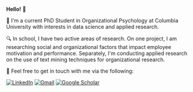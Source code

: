 
**Hello!** :wave:

🏫 I'm a current PhD Student in Organizational Psychology at Columbia University with interests in data science and applied research.

:mag: In school, I have two active areas of research. On one project, I am researching social and organizational factors that impact employee motivation and performance. Separately, I'm conducting applied research on the use of text mining techniques for organizational research. 

:busts_in_silhouette: Feel free to get in touch with me via the following:  

[![LinkedIn](https://img.shields.io/badge/linkedin-blue.svg)](https://www.linkedin.com/in/gian-zlupko-5b34336b/)  [![Gmail](https://img.shields.io/badge/gmail-brightgreen.svg)](mailto:gianzlupko@gmail.com) [![Google Scholar](https://img.shields.io/badge/google-scholar-blue.svg)](https://scholar.google.com/citations?user=3A2WaDkAAAAJ&hl=en)

